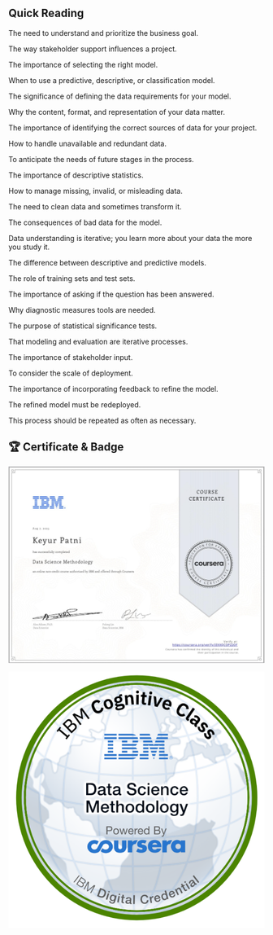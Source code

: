 
## **Quick Reading**

The need to understand and prioritize the business goal.

The way stakeholder support influences a project.

The importance of selecting the right model.

When to use a predictive, descriptive, or classification model.

The significance of defining the data requirements for your model.

Why the content, format, and representation of your data matter.

The importance of identifying the correct sources of data for your project.

How to handle unavailable and redundant data.

To anticipate the needs of future stages in the process.

The importance of descriptive statistics.

How to manage missing, invalid, or misleading data.

The need to clean data and sometimes transform it.

The consequences of bad data for the model.

Data understanding is iterative; you learn more about your data the more you study it.

The difference between descriptive and predictive models.

The role of training sets and test sets.

The importance of asking if the question has been answered.

Why diagnostic measures tools are needed.

The purpose of statistical significance tests.

That modeling and evaluation are iterative processes.

The importance of stakeholder input.

To consider the scale of deployment.

The importance of incorporating feedback to refine the model.

The refined model must be redeployed.

This process should be repeated as often as necessary.


## 🏆 Certificate & Badge

[![Certificate](certificate.png)](https://www.coursera.org/account/accomplishments/verify/IEKXQCOPZ2OF)

![Badge](badge.png)
